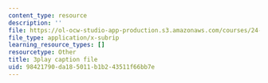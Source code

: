 ```yaml
---
content_type: resource
description: ''
file: https://ol-ocw-studio-app-production.s3.amazonaws.com/courses/24-908-creole-language-and-caribbean-identities-spring-2017/98421790da185011b1b243511f66bb7e_SRp9W3T_sHQ.vtt
file_type: application/x-subrip
learning_resource_types: []
resourcetype: Other
title: 3play caption file
uid: 98421790-da18-5011-b1b2-43511f66bb7e
---
```

